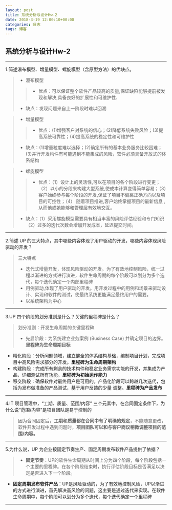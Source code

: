 ```yaml
---
layout: post
title: 系统分析与设计Hw-2
date: 2018-3-19 12:00:10+00:00
categories: 日志
tags: 博客
---
```


## 系统分析与设计Hw-2
------
1.简述瀑布模型、增量模型、螺旋模型（含原型方法）的优缺点。
> - 瀑布模型
>>- 优点：可以保证整个软件产品较高的质量,保证缺陷能够提前被发现和解决,具备良好的扩展性和可维护性.
>- 缺点：发现问题来自上一阶段时难以回溯

>- 增量模型
>>- 优点：(1)增强客户对系统的信心；(2)降低系统失败风险；(3)提高系统可靠性；(4)提高系统的稳定性和可维护性
>- 缺点：(1)增量粒度难以选择；(2)确定所有的基本业务服务比较困难；(3)并行开发构件有可能遇到不能集成的风险，软件必须具备开放式的体系结构

> - 螺旋模型
>>- 优点：（1）设计上的灵活性,可以在项目的各个阶段进行变更；（2）以小的分段来构建大型系统,使成本计算变得简单容易；（3）客户始终参与每个阶段的开发,保证了项目不偏离正确方向以及项目的可控性；（4） 随着项目推进,客户始终掌握项目的最新信息 , 从而他或她能够和管理层有效地交互。
>- 缺点：（1）采用螺旋模型需要具有相当丰富的风险评估经验和专门知识（2）过多的迭代次数会增加开发成本，延迟提交时间。

---------
2.简述 UP 的三大特点，其中哪些内容体现了用户驱动的开发，哪些内容体现风险驱动的开发？
>三大特点
>- 迭代式增量开发，体现风险驱动的开发。为了有效地控制风险，统一过程以渐进的方式进行演进，软件生命周期的每个阶段可以划分为多个迭代，每个迭代确定一个内部里程碑
>- 用例驱动,体现了用户驱动的开发。用开发过程中的用例和场景来驱动设计、实现和软件的测试，使最终系统更能满足最终用户的需要。 
>- 以系统架构为中心 

---------
3.UP 四个阶段的划分准则是什么？关键的里程碑是什么？
>划分准则：开发生命周期的关键里程碑
>- 先启阶段：为系统建立业务案例 (Business Case) 并确定项目的边界。**里程碑为生命周期目标**
- 精化阶段：分析问题领域，建立健全的体系结构基础，编制项目计划，完成项目中高风险需求部分的开发。**里程碑为生命周期架构**
- 构建阶段：完成所有剩余的技术构件和稳定业务需求功能的开发，并集成为产品，详细测试所有功能。**里程碑为初始运作能力**
- 移交阶段：确保软件对最终用户是可用的。产品化阶段可以跨越几次迭代，包括为发布做准备的产品测试，基于用户反馈的少量
调整。**里程碑为产品发布**

---------
4.IT 项目管理中，“工期、质量、范围/内容” 三个元素中，在合同固定条件下，为什么说“范围/内容”是项目团队是易于控制的
>因为合同固定后，**工期和质量都在合同中有了明确的规定**，不能随意更改，软件开发过程中遇到问题时，**项目团队可以和与客户商议稍微调整项目的范围/内容。**

---------
5.为什么说，UP 为企业按固定节奏生产、固定周期发布软件产品提供了依据？
>- **固定节奏**：UP的软件生命周期从时间上分为四个阶段，每个阶段包括一个主要的里程碑。在各个阶段结束时，执行评估阶段目标是否满足以决定是否进入下一个阶段。
- **固定周期发布软件产品**：UP是风险驱动的，为了有效地控制风险，UP以渐进的方式进行演进，首先解决高风险的问题，这主要是通过迭代来实现。在软件生命周期中，每个阶段可以划分为多个迭代，每个迭代确定一个里程碑

---------